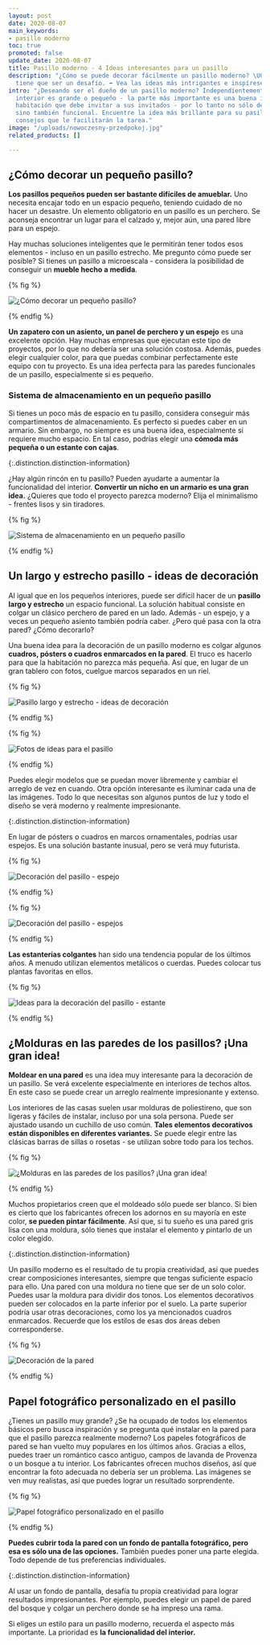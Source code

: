 ```yaml
---
layout: post
date: 2020-08-07
main_keywords:
- pasillo moderno
toc: true
promoted: false
update_date: 2020-08-07
title: Pasillo moderno - 4 Ideas interesantes para un pasillo
description: "¿Cómo se puede decorar fácilmente un pasillo moderno? \U0001F3E0 No
  tiene que ser un desafío. ➡️ Vea las ideas más intrigantes e inspírese."
intro: "¿Deseando ser el dueño de un pasillo moderno? Independientemente de si su
  interior es grande o pequeño - la parte más importante es una buena idea. Es una
  habitación que debe invitar a sus invitados - por lo tanto no sólo debe ser estética
  sino también funcional. Encuentre la idea más brillante para su pasillo - use algunos
  consejos que le facilitarán la tarea."
image: "/uploads/nowoczesny-przedpokoj.jpg"
related_products: []

---
```

## ¿Cómo decorar un pequeño pasillo?

**Los pasillos pequeños pueden ser bastante difíciles de amueblar.** Uno necesita encajar todo en un espacio pequeño, teniendo cuidado de no hacer un desastre. Un elemento obligatorio en un pasillo es un perchero. Se aconseja encontrar un lugar para el calzado y, mejor aún, una pared libre para un espejo.

Hay muchas soluciones inteligentes que le permitirán tener todos esos elementos - incluso en un pasillo estrecho. Me pregunto cómo puede ser posible? Si tienes un pasillo a microescala - considera la posibilidad de conseguir un **mueble hecho a medida**.

{% fig %}

![¿Cómo decorar un pequeño pasillo?](/uploads/maly-przedpokoj.jpg "¿Cómo decorar un pequeño pasillo?")

{% endfig %}

**Un zapatero con un asiento, un panel de perchero y un espejo** es una excelente opción. Hay muchas empresas que ejecutan este tipo de proyectos, por lo que no debería ser una solución costosa. Además, puedes elegir cualquier color, para que puedas combinar perfectamente este equipo con tu proyecto. Es una idea perfecta para las paredes funcionales de un pasillo, especialmente si es pequeño.

### Sistema de almacenamiento en un pequeño pasillo

Si tienes un poco más de espacio en tu pasillo, considera conseguir más compartimentos de almacenamiento. Es perfecto si puedes caber en un armario. Sin embargo, no siempre es una buena idea, especialmente si requiere mucho espacio. En tal caso, podrías elegir una **cómoda más pequeña o un estante con cajas**.

{:.distinction.distinction-information}

¿Hay algún rincón en tu pasillo? Pueden ayudarte a aumentar la funcionalidad del interior. **Convertir un nicho en un armario es una gran idea.** ¿Quieres que todo el proyecto parezca moderno? Elija el minimalismo - frentes lisos y sin tiradores.

{% fig %}

![Sistema de almacenamiento en un pequeño pasillo](/uploads/duzy-bialy-nowoczesny-przedpokoj.jpg "Sistema de almacenamiento en un pequeño pasillo")

{% endfig %}

## Un largo y estrecho pasillo - ideas de decoración

Al igual que en los pequeños interiores, puede ser difícil hacer de un **pasillo largo y estrecho** un espacio funcional. La solución habitual consiste en colgar un clásico perchero de pared en un lado. Además - un espejo, y a veces un pequeño asiento también podría caber. ¿Pero qué pasa con la otra pared? ¿Cómo decorarlo?

Una buena idea para la decoración de un pasillo moderno es colgar algunos **cuadros, pósters o cuadros enmarcados en la pared**. El truco es hacerlo para que la habitación no parezca más pequeña. Así que, en lugar de un gran tablero con fotos, cuelgue marcos separados en un riel.

{% fig %}

![Pasillo largo y estrecho - ideas de decoración](/uploads/obrazy-na-scianie.jpg "Pasillo largo y estrecho - ideas de decoración")

{% endfig %}

{% fig %}

![Fotos de ideas para el pasillo](/uploads/nowoczesny-przedpokoj-obrazy.jpg "Fotos de ideas para el pasillo")

{% endfig %}

Puedes elegir modelos que se puedan mover libremente y cambiar el arreglo de vez en cuando. Otra opción interesante es iluminar cada una de las imágenes. Todo lo que necesitas son algunos puntos de luz y todo el diseño se verá moderno y realmente impresionante.

{:.distinction.distinction-information}

En lugar de pósters o cuadros en marcos ornamentales, podrías usar espejos. Es una solución bastante inusual, pero se verá muy futurista.

{% fig %}

![Decoración del pasillo - espejo](/uploads/lustra-na-scianie.jpg "Decoración del pasillo - espejo")

{% endfig %}

{% fig %}

![Decoración del pasillo - espejos](/uploads/rozne-lustra-na-scianie.jpg "Decoración del pasillo - espejos")

{% endfig %}

**Las estanterías colgantes** han sido una tendencia popular de los últimos años. A menudo utilizan elementos metálicos o cuerdas. Puedes colocar tus plantas favoritas en ellos.

{% fig %}

![Ideas para la decoración del pasillo - estante](/uploads/polki-z-kwiatami-przedpokoj.jpg "Ideas para la decoración del pasillo - estante")

{% endfig %}

## ¿Molduras en las paredes de los pasillos? ¡Una gran idea!

**Moldear en una pared** es una idea muy interesante para la decoración de un pasillo. Se verá excelente especialmente en interiores de techos altos. En este caso se puede crear un arreglo realmente impresionante y extenso.

Los interiores de las casas suelen usar molduras de poliestireno, que son ligeras y fáciles de instalar, incluso por una sola persona. Puede ser ajustado usando un cuchillo de uso común. **Tales elementos decorativos están disponibles en diferentes variantes.** Se puede elegir entre las clásicas barras de sillas o rosetas - se utilizan sobre todo para los techos.

{% fig %}

![¿Molduras en las paredes de los pasillos? ¡Una gran idea!](/uploads/sztukateria-na-scianie-korytarz.jpg "¿Molduras en las paredes de los pasillos? ¡Una gran idea!")

{% endfig %}

Muchos propietarios creen que el moldeado sólo puede ser blanco. Si bien es cierto que los fabricantes ofrecen los adornos en su mayoría en este color, **se pueden pintar fácilmente**. Así que, si tu sueño es una pared gris lisa con una moldura, sólo tienes que instalar el elemento y pintarlo de un color elegido.

{:.distinction.distinction-information}

Un pasillo moderno es el resultado de tu propia creatividad, así que puedes crear composiciones interesantes, siempre que tengas suficiente espacio para ello. Una pared con una moldura no tiene que ser de un solo color. Puedes usar la moldura para dividir dos tonos. Los elementos decorativos pueden ser colocados en la parte inferior por el suelo. La parte superior podría usar otras decoraciones, como los ya mencionados cuadros enmarcados. Recuerde que los estilos de esas dos áreas deben corresponderse.

{% fig %}

![Decoración de la pared](/uploads/sztukateria-na-scianie-przedpokoj.jpg "Decoración de la pared")

{% endfig %}

## Papel fotográfico personalizado en el pasillo

¿Tienes un pasillo muy grande? ¿Se ha ocupado de todos los elementos básicos pero busca inspiración y se pregunta qué instalar en la pared para que el pasillo parezca realmente moderno? Los papeles fotográficos de pared se han vuelto muy populares en los últimos años. Gracias a ellos, puedes traer un romántico casco antiguo, campos de lavanda de Provenza o un bosque a tu interior. Los fabricantes ofrecen muchos diseños, así que encontrar la foto adecuada no debería ser un problema. Las imágenes se ven muy realistas, así que puedes lograr un resultado sorprendente.

{% fig %}

![Papel fotográfico personalizado en el pasillo](/uploads/nowoczesny-przedpokoj-fototapeta.jpg "Papel fotográfico personalizado en el pasillo")

{% endfig %}

**Puedes cubrir toda la pared con un fondo de pantalla fotográfico, pero esa es sólo una de las opciones.** También puedes poner una parte elegida. Todo depende de tus preferencias individuales.

{:.distinction.distinction-information}

Al usar un fondo de pantalla, desafía tu propia creatividad para lograr resultados impresionantes. Por ejemplo, puedes elegir un papel de pared del bosque y colgar un perchero donde se ha impreso una rama.

Si eliges un estilo para un pasillo moderno, recuerda el aspecto más importante. La prioridad es **la funcionalidad del interior.**